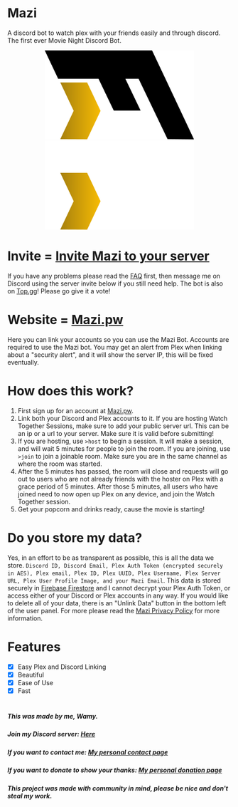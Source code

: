 # Mazi
A discord bot to watch plex with your friends easily and through discord. The first ever Movie Night Discord Bot.

<div align="center">
  <img src="/assets/mazilogodark.png#gh-light-mode-only" height="200">
  <img src="/assets/mazilogolight.png#gh-dark-mode-only" height="200">
</div>

# Invite = [Invite Mazi to your server](https://discord.com/api/oauth2/authorize?client_id=978163786886311977&permissions=93184&redirect_uri=https%3A%2F%2Fapi.mazi.pw%2Fdiscordsuccess&scope=bot%20applications.commands)
If you have any problems please read the [FAQ](https://github.com/Wamy-Dev/Mazi/wiki/FAQ) first, then message me on Discord using the server invite below if you still need help. The bot is also on [Top.gg](https://top.gg/bot/978163786886311977?s=0c29b1e62673d)! Please go give it a vote!

# Website = [Mazi.pw](https://mazi.pw)

Here you can link your accounts so you can use the Mazi Bot. Accounts are required to use the Mazi bot. You may get an alert from Plex when linking about a "security alert", and it will show the server IP, this will be fixed eventually.

# How does this work?
1. First sign up for an account at [Mazi.pw](https://mazi.pw/user).
2. Link both your Discord and Plex accounts to it. If you are hosting Watch Together Sessions, make sure to add your public server url. This can be an ip or a url to your server. Make sure it is valid before submitting!
3. If you are hosting, use `>host` to begin a session. It will make a session, and will wait 5 minutes for people to join the room. If you are joining, use `>join` to join a joinable room. Make sure you are in the same channel as where the room was started.
4. After the 5 minutes has passed, the room will close and requests will go out to users who are not already friends with the hoster on Plex with a grace period of 5 minutes. After those 5 minutes, all users who have joined need to now open up Plex on any device, and join the Watch Together session.
5. Get your popcorn and drinks ready, cause the movie is starting!

# Do you store my data?
Yes, in an effort to be as transparent as possible, this is all the data we store. `Discord ID, Discord Email, Plex Auth Token (encrypted securely in AES), Plex email, Plex ID, Plex UUID, Plex Username, Plex Server URL, Plex User Profile Image, and your Mazi Email`. This data is stored securely in [Firebase Firestore](https://firebase.google.com/support/privacy) and I cannot decrypt your Plex Auth Token, or access either of your Discord or Plex accounts in any way. If you would like to delete all of your data, there is an "Unlink Data" button in the bottom left of the user panel. For more please read the [Mazi Privacy Policy](https://github.com/Wamy-Dev/Mazi/wiki/Privacy-Policy) for more information.

# Features
- [x] Easy Plex and Discord Linking
- [x] Beautiful
- [X] Ease of Use
- [X] Fast

#

##### This was made by me, Wamy.
##### Join my Discord server: [Here](https://discord.gg/47SnjxgBFb)
##### If you want to contact me: [My personal contact page](https://homeonacloud.com/contact)
##### If you want to donate to show your thanks: [My personal donation page](https://homeonacloud.com/donate)
##### This project was made with community in mind, please be nice and don't steal my work.
